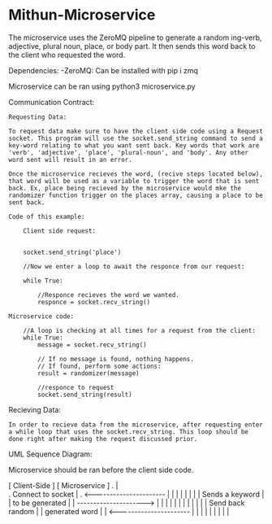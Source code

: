 # Mithun-Microservice

The microservice uses the ZeroMQ pipeline to generate a random ing-verb, adjective, plural noun, place, or body part.
It then sends this word back to the client who requested the word. 


Dependencies: 
    -ZeroMQ: Can be installed with pip i zmq

Microservice can be ran using python3 microservice.py

Communication Contract: 

    Requesting Data:

    To request data make sure to have the client side code using a Request socket. This program will use the socket.send_string command to send a key-word relating to what you want sent back. Key words that work are 'verb', 'adjective', 'place', 'plural-noun', and 'body'. Any other word sent will result in an error. 

    Once the microservice recieves the word, (recive steps located below), that word will be used as a variable to trigger the word that is sent back. Ex, place being recieved by the microservice would mke the randomizer function trigger on the places array, causing a place to be sent back. 

    Code of this example: 

        Client side request:


        socket.send_string('place')

        //Now we enter a loop to await the responce from our request: 

        while True:

            //Responce recieves the word we wanted.
            responce = socket.recv_string()
        
    Microservice code: 

        //A loop is checking at all times for a request from the client:
        while True:
            message = socket.recv_string()
            
            // If no message is found, nothing happens.
            // If found, perform some actions:
            result = randomizer(message)

            //responce to request
            socket.send_string(result)


Recieving Data:

    In order to recieve data from the microservice, after requesting enter a while loop that uses the socket.recv_string. This loop should be done right after making the request discussed prior.



UML Sequence Diagram: 

Microservice should be ran before the client side code. 



[ Client-Side ]           [ Microservice ] 
       .                          |       
       .    Connect to socket     |
       . <----------------------  |
       |                          |
       |                          |
       |                          |
       |    Sends a keyword       |
       |    to be generated       |
       |  --------------------->  | 
       |                          | 
       |                          |
       |                          |
       |                          |
       |                          |
       |    Send back random      |
       |    generated word        |
       |  <---------------------- |
       |                          |
       |                          |
       |                          |
       |                          |
